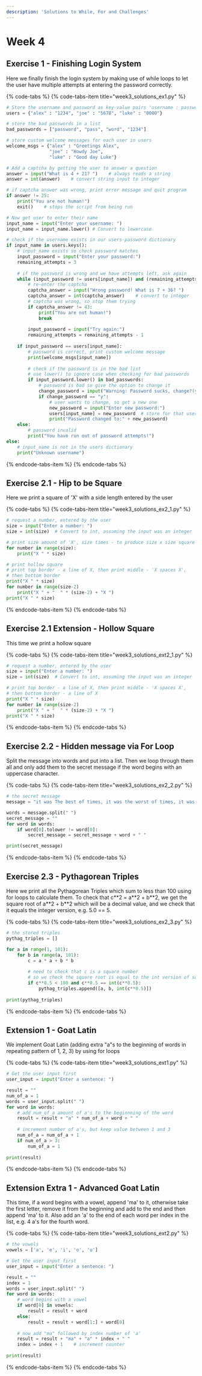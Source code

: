 ```yaml
---
description: 'Solutions to While, For and Challenges'
---
```


# Week 4

## Exercise 1 - Finishing Login System

Here we finally finish the login system by making use of while loops to let the user have multiple attempts at entering the password correctly.

{% code-tabs %}
{% code-tabs-item title="week3\_solutions\_ex1.py" %}
```python
# Store the username and password as key-value pairs 'username : password'
users = {"alex" : "1234", "joe" : "5678", "luke" : "0000"}

# store the bad passwords in a list
bad_passwords = ["password", "pass", "word", "1234"]

# store custom welcome messages for each user in users
welcome_msgs = {"alex" : "Greetings Alex", 
                "joe" : "Howdy Joe", 
                "luke" : "Good day Luke"}

# Add a captcha by getting the user to answer a question
answer = input("What is 4 + 21? ")    # always reads a string
answer = int(answer)    # convert string input to integer

# if captcha answer was wrong, print error message and quit program
if answer != 25:
    print("You are not human!")
    exit()    # stops the script from being run

# Now get user to enter their name
input_name = input("Enter your username: ")
input_name = input_name.lower() # Convert to lowercase

# check if the username exists in our users-password dictionary
if input_name in users.keys():
    # input_name exists so check password matches
    input_password = input("Enter your password:")
    remaining_attempts = 3
    
    # if the password is wrong and we have attempts left, ask again
    while (input_password != users[input_name]) and (remaining_attempts > 0):
        # re-enter the captcha
        captcha_answer = input("Wrong password! What is 7 + 36? ")
        captcha_answer = int(captcha_answer)    # convert to integer
        # captcha was wrong, so stop them trying
        if captcha_answer != 43:
            print("You are not human!")
            break
        
        input_password = input("Try again:")
        remaining_attempts = remaining_attempts - 1
    
    if input_password == users[input_name]:
        # password is correct, print custom welcome message
        print(welcome_msgs[input_name])
        
        # check if the password is in the bad list
        # use lower() to ignore case when checking for bad passwords
        if input_password.lower() in bad_passwords:
            # password is bad so give the option to change it
            change_password = input("Warning: Password sucks, change?(y/n):")
            if change_password == "y":
                # user wants to change, so get a new one
                new_password = input("Enter new password:")
                users[input_name] = new_password  # store for that user
                print("Password changed to:" + new_password)
    else:
        # password invalid
        print("You have run out of password attempts!")
else:
    # input_name is not in the users dictionary
    print("Unknown username")
```
{% endcode-tabs-item %}
{% endcode-tabs %}

## Exercise 2.1 - Hip to be Square

Here we print a square of 'X' with a side length entered by the user

{% code-tabs %}
{% code-tabs-item title="week3\_solutions\_ex2\_1.py" %}
```python
# request a number, entered by the user
size = input("Enter a number: ")
size = int(size)  # Convert to int, assuming the input was an integer

# print size amount of 'X', size times - to produce size x size square
for number in range(size):
    print("X " * size)

# print hollow square
# print top border - a line of X, then print middle - 'X spaces X',
# then bottom border
print("X " * size)
for number in range(size-2)
    print("X " + "  " * (size-2) + "X ")
print("X " * size)
```
{% endcode-tabs-item %}
{% endcode-tabs %}

## Exercise 2.1 Extension - Hollow Square

This time we print a hollow square

{% code-tabs %}
{% code-tabs-item title="week3\_solutions\_ext2\_1.py" %}
```python
# request a number, entered by the user
size = input("Enter a number: ")
size = int(size)  # Convert to int, assuming the input was an integer

# print top border - a line of X, then print middle - 'X spaces X',
# then bottom border - a line of X
print("X " * size)
for number in range(size-2)
    print("X " + "  " * (size-2) + "X ")
print("X " * size)
```
{% endcode-tabs-item %}
{% endcode-tabs %}

## Exercise 2.2 - Hidden message via For Loop

Split the message into words and put into a list. Then we loop through them all and only add them to the secret message if the word begins with an uppercase character.

{% code-tabs %}
{% code-tabs-item title="week3\_solutions\_ex2\_2.py" %}
```python
# the secret message
message = "it was The best of times, it was the worst of times, it was the age of wisdom, it was the age of Foolishness, it was the epoch Of Belief, it was the epoch of incredulity, it was the season of light, it was the season of darkness, it Was The spring of Hope, it was the winter Of despair, we had everything before us, we had nothing before us, we were all Going direct To Heaven, we were all going direct the other way—in short, the period was so far like the present period, that some of its noisiest authorities insisted on its being received, for good or for evil, in the superlative degree of comparison only."

words = message.split(" ")
secret_message = ""
for word in words:
    if word[0].tolower != word[0]:
        secret_message = secret_message + word + " "

print(secret_message)
```
{% endcode-tabs-item %}
{% endcode-tabs %}

## Exercise 2.3 - Pythagorean Triples

Here we print all the Pythagorean Triples which sum to less than 100 using for loops to calculate them. To check that c\*\*2 = a\*\*2 + b\*\*2, we get the square root of a\*\*2 + b\*\*2 which will be a decimal value, and we check that it equals the integer version, e.g. 5.0 == 5. 

{% code-tabs %}
{% code-tabs-item title="week3\_solutions\_ex2\_3.py" %}
```python
# the stored triples
pythag_triples = []

for a in range(1, 101):
    for b in range(a, 101):
        c = a * a + b * b
        
        # need to check that c is a square number
        # so we check the square root is equal to the int version of sqrt
        if c**0.5 < 100 and c**0.5 == int(c**0.5):
            pythag_triples.append([a, b, int(c**0.5)])
            
print(pythag_triples)
```
{% endcode-tabs-item %}
{% endcode-tabs %}

## Extension 1 - Goat Latin

We implement Goat Latin \(adding extra "a"s to the beginning of words in repeating pattern of 1, 2, 3\) by using for loops

{% code-tabs %}
{% code-tabs-item title="week3\_solutions\_ext1.py" %}
```python
# Get the user input first
user_input = input("Enter a sentence: ")

result = ""
num_of_a = 1
words = user_input.split(" ")
for word in words:
    # add num_of_a amount of a's to the beginnning of the word
    result = result + "a" * num_of_a + word + " "
    
    # increment number of a's, but keep value between 1 and 3
    num_of_a = num_of_a + 1    
    if num_of_a > 3:
        num_of_a = 1
    
print(result)
```
{% endcode-tabs-item %}
{% endcode-tabs %}

## Extension Extra 1 - Advanced Goat Latin

This time, if a word begins with a vowel, append 'ma' to it, otherwise take the first letter, remove it from the beginning and add to the end and then append 'ma' to it. Also add an 'a' to the end of each word per index in the list, e.g. 4 a's for the fourth word.

{% code-tabs %}
{% code-tabs-item title="week3\_solutions\_ext2.py" %}
```python
# the vowels
vowels = ['a', 'e', 'i', 'o', 'u']

# Get the user input first
user_input = input("Enter a sentence: ")

result = ""
index = 1
words = user_input.split(" ")
for word in words:
    # word begins with a vowel
    if word[0] in vowels:
        result = result + word
    else:
        result = result + word[1:] + word[0]
        
    # now add "ma" followed by index number of 'a'
    result = result + "ma" + "a" * index + " "
    index = index + 1    # increment counter
    
print(result)
```
{% endcode-tabs-item %}
{% endcode-tabs %}

